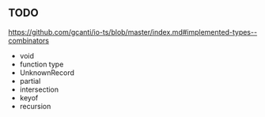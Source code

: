 ## TODO

https://github.com/gcanti/io-ts/blob/master/index.md#implemented-types--combinators

-   void
-   function type
-   UnknownRecord
-   partial
-   intersection
-   keyof
-   recursion
